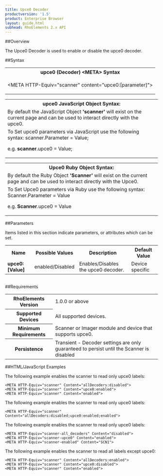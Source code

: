 ```yaml
---
title: Upce0 Decoder
productversion: '1.5'
product: Enterprise Browser
layout: guide.html
subhead: RhoElements 2.x API
---
```


##Overview

The Upce0 Decoder is used to enable or disable the upce0 decoder.

##Syntax

<table class="re-table"><tr><th class="tableHeading">upce0 (Decoder) &lt;META&gt; Syntax
</th></tr><tr><td class="clsSyntaxCells clsOddRow"><p>&lt;META HTTP-Equiv="scanner" content="upce0:[parameter]"&gt;</p></td></tr></table>
<table class="re-table"><tr><th class="tableHeading">upce0 JavaScript Object Syntax:</th></tr><tr><td class="clsSyntaxCells clsOddRow">
By default the JavaScript Object <b>'scanner'</b> will exist on the current page and can be used to interact directly with the upce0.
</td></tr><tr><td class="clsSyntaxCells clsEvenRow">
To Set upce0 parameters via JavaScript use the following syntax: scanner.Parameter = Value;
<P />e.g. <b>scanner</b>.upce0 = Value;
</td></tr></table>
<table class="re-table"><tr><th class="tableHeading">Upce0 Ruby Object Syntax:</th></tr><tr><td class="clsSyntaxCells clsOddRow">
By default the Ruby Object <b>'Scanner'</b> will exist on the current page and can be used to interact directly with the Upce0.
</td></tr><tr><td class="clsSyntaxCells clsEvenRow">
To Set Upce0 parameters via Ruby use the following syntax: Scanner.Parameter = Value
<P />e.g. <b>Scanner</b>.upce0 = Value
</td></tr></table>



##Parameters


Items listed in this section indicate parameters, or attributes which can be set.
<table class="re-table"><col width="20%" /><col width="20%" /><col width="38%" /><col width="22%" /><tr><th class="tableHeading">Name</th><th class="tableHeading">Possible Values</th><th class="tableHeading">Description</th><th class="tableHeading">Default Value</th></tr><tr><td class="clsSyntaxCells clsOddRow"><b>upce0:[Value]
</b></td><td class="clsSyntaxCells clsOddRow">enabled/Disabled</td><td class="clsSyntaxCells clsOddRow">Enables/Disables the upce0 decoder.</td><td class="clsSyntaxCells clsOddRow">Device specific</td></tr></table>
<table class="re-table"><col width="78%" /><col width="8%" /><col width="1%" /><col width="5%" /><col width="1%" /><col width="5%" /><col width="2%" /></table>





##Requirements

<table class="re-table"><tr><th class="tableHeading">RhoElements Version</th><td class="clsSyntaxCell clsEvenRow">1.0.0 or above
</td></tr><tr><th class="tableHeading">Supported Devices</th><td class="clsSyntaxCell clsOddRow">All supported devices.</td></tr><tr><th class="tableHeading">Minimum Requirements</th><td class="clsSyntaxCell clsOddRow">Scanner or Imager module and device that supports upce0.</td></tr><tr><th class="tableHeading">Persistence</th><td class="clsSyntaxCell clsEvenRow">Transient - Decoder settings are only guaranteed to persist until the Scanner is disabled</td></tr></table>


##HTML/JavaScript Examples

The following example enables the scanner to read only upce0 labels:

	<META HTTP-Equiv="scanner" Content="allDecoders:disabled">
	<META HTTP-Equiv="scanner" Content="upce0:enabled">
	<META HTTP-Equiv="scanner" Content="enabled">
	
The following example enables the scanner to read only upce0 labels:

	<META HTTP-Equiv="scanner" Content="allDecoders:disabled;upce0:enabled;enabled">
	
The following example enables the scanner to read only upce0 labels:

	<META HTTP-Equiv="scanner-all_decoders" Content="disabled">
	<META HTTP-Equiv="scanner-upce0" Content="enabled">
	<META HTTP-Equiv="scanner-enabled" Content="SCN1">
	
The following example enables the scanner to read all labels except upce0:

	<META HTTP-Equiv="scanner" Content="allDecoders:enabled">
	<META HTTP-Equiv="scanner" Content="upce0:disabled">
	<META HTTP-Equiv="scanner" Content="enabled">
	





